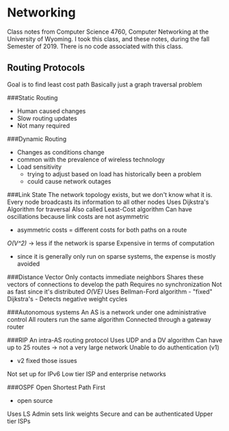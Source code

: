 Networking
=====

Class notes from Computer Science 4760, Computer Networking at the University of Wyoming. I took this class, and these notes, during the fall Semester of 2019.
There is no code associated with this class.

Routing Protocols
-----

Goal is to find least cost path
Basically just a graph traversal problem

###Static Routing
- Human caused changes
- Slow routing updates
- Not many required

###Dynamic Routing
- Changes as conditions change
- common with the prevalence of wireless technology
- Load sensitivity
    - trying to adjust based on load has historically been a problem
    - could cause network outages

###Link State
The network topology exists, but we don't know what it is.
Every node broadcasts its information to all other nodes
Uses Dijkstra's Algorithm for traversal
Also called Least-Cost algorithm
Can have oscillations because link costs are not asymmetric

- asymmetric costs = different costs for both paths on a route

_O(V^2)_ -> less if the network is sparse
Expensive in terms of computation

- since it is generally only run on sparse systems, the expense is mostly avoided

###Distance Vector
Only contacts immediate neighbors
Shares these vectors of connections to develop the path
Requires no synchronization
Not as fast since it's distributed
_O(VE)_
Uses Bellman-Ford algorithm
    - "fixed" Dijkstra's
    - Detects negative weight cycles

###Autonomous systems
An AS is a network under one administrative control
All routers run the same algorithm
Connected through a gateway router

###RIP
An intra-AS routing protocol
Uses UDP and a DV algorithm
Can have up to 25 routes -> not a very large network
Unable to do authentication (v1)

- v2 fixed those issues

Not set up for IPv6
Low tier ISP and enterprise networks

###OSPF
Open Shortest Path First

- open source

Uses LS
Admin sets link weights
Secure and can be authenticated
Upper tier ISPs
